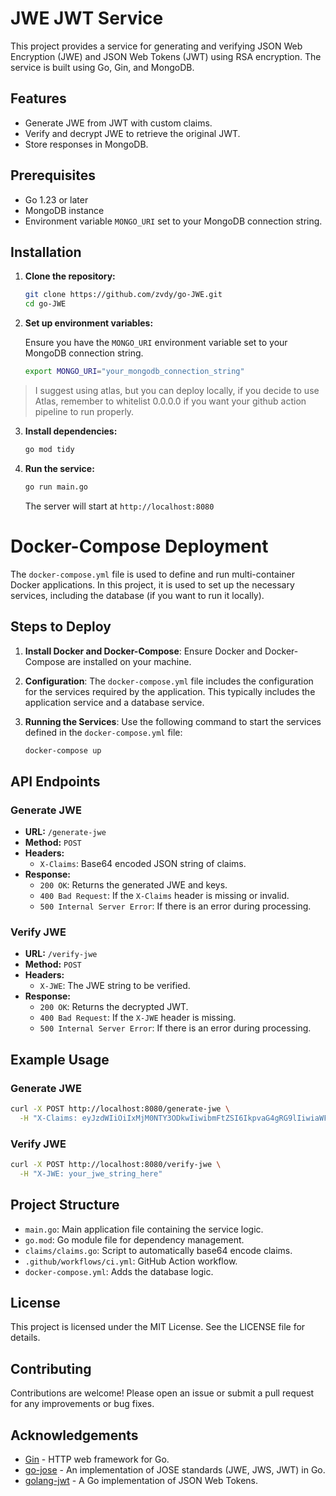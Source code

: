 # JWE JWT Service

This project provides a service for generating and verifying JSON Web Encryption (JWE) and JSON Web Tokens (JWT) using RSA encryption. The service is built using Go, Gin, and MongoDB.

## Features

- Generate JWE from JWT with custom claims.
- Verify and decrypt JWE to retrieve the original JWT.
- Store responses in MongoDB.

## Prerequisites

- Go 1.23 or later
- MongoDB instance
- Environment variable `MONGO_URI` set to your MongoDB connection string.

## Installation

1. **Clone the repository:**

   ```sh
   git clone https://github.com/zvdy/go-JWE.git
   cd go-JWE
   ```

2. **Set up environment variables:**

   Ensure you have the `MONGO_URI` environment variable set to your MongoDB connection string.

   ```sh
   export MONGO_URI="your_mongodb_connection_string"
   ```

> I suggest using atlas, but you can deploy locally, if you decide to use Atlas, remember to whitelist 0.0.0.0 if you want your github action pipeline to run properly.

3. **Install dependencies:**

   ```sh
   go mod tidy
   ```

4. **Run the service:**

   ```sh
   go run main.go
   ```

   The server will start at `http://localhost:8080`


# Docker-Compose Deployment

The `docker-compose.yml` file is used to define and run multi-container Docker applications. In this project, it is used to set up the necessary services, including the database (if you want to run it locally).

## Steps to Deploy

1. **Install Docker and Docker-Compose**: Ensure Docker and Docker-Compose are installed on your machine.

2. **Configuration**: The `docker-compose.yml` file includes the configuration for the services required by the application. This typically includes the application service and a database service.

3. **Running the Services**: Use the following command to start the services defined in the `docker-compose.yml` file:
   ```sh
   docker-compose up


## API Endpoints

### Generate JWE

- **URL:** `/generate-jwe`
- **Method:** `POST`
- **Headers:**
  - `X-Claims`: Base64 encoded JSON string of claims.
- **Response:**
  - `200 OK`: Returns the generated JWE and keys.
  - `400 Bad Request`: If the `X-Claims` header is missing or invalid.
  - `500 Internal Server Error`: If there is an error during processing.

### Verify JWE

- **URL:** `/verify-jwe`
- **Method:** `POST`
- **Headers:**
  - `X-JWE`: The JWE string to be verified.
- **Response:**
  - `200 OK`: Returns the decrypted JWT.
  - `400 Bad Request`: If the `X-JWE` header is missing.
  - `500 Internal Server Error`: If there is an error during processing.

## Example Usage

### Generate JWE

```sh
curl -X POST http://localhost:8080/generate-jwe \
  -H "X-Claims: eyJzdWIiOiIxMjM0NTY3ODkwIiwibmFtZSI6IkpvaG4gRG9lIiwiaWF0IjoxNTE2MjM5MDIyfQ=="
```

### Verify JWE

```sh
curl -X POST http://localhost:8080/verify-jwe \
  -H "X-JWE: your_jwe_string_here"
```

## Project Structure

- `main.go`: Main application file containing the service logic.
- `go.mod`: Go module file for dependency management.
- `claims/claims.go`: Script to automatically base64 encode claims.
- `.github/workflows/ci.yml`: GitHub Action workflow.
- `docker-compose.yml`: Adds the database logic.

## License

This project is licensed under the MIT License. See the LICENSE file for details.

## Contributing

Contributions are welcome! Please open an issue or submit a pull request for any improvements or bug fixes.

## Acknowledgements

- [Gin](https://github.com/gin-gonic/gin) - HTTP web framework for Go.
- [go-jose](https://github.com/square/go-jose) - An implementation of JOSE standards (JWE, JWS, JWT) in Go.
- [golang-jwt](https://github.com/golang-jwt/jwt) - A Go implementation of JSON Web Tokens.
